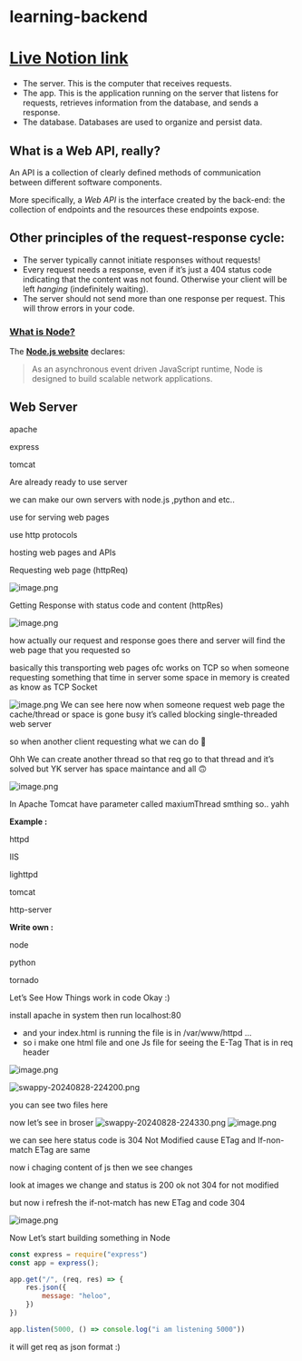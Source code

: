 # learning-backend
# [Live Notion link](https://gainful-omelet-0e5.notion.site/Backend-Node-Js-5c1bd7d512364851afdffc57c3328db0?pvs=25) 

- The server. This is the computer that receives requests.
- The app. This is the application running on the server that listens for requests, retrieves information from the database, and sends a response.
- The database. Databases are used to organize and persist data.

## **What is a Web API, really?**

An API is a collection of clearly defined methods of communication between different software components.

More specifically, a *Web API* is the interface created by the back-end: the collection of endpoints and the resources these endpoints expose.

## **Other principles of the request-response cycle:**

- The server typically cannot initiate responses without requests!
- Every request needs a response, even if it’s just a 404 status code indicating that the content was not found. Otherwise your client will be left *hanging* (indefinitely waiting).
- The server should not send more than one response per request. This will throw errors in your code.

### [**What is Node?**](https://www.theodinproject.com/lessons/nodejs-introduction-what-is-nodejs#what-is-node)

The [**Node.js website**](https://nodejs.org/en/about/) declares:

> As an asynchronous event driven JavaScript runtime, Node is designed to build scalable network applications.
> 

## Web Server

apache

express

tomcat

Are already ready to use server

we can make our own servers with node.js ,python and etc..

use for serving web pages 

use http protocols 

hosting web pages and APIs

Requesting web page (httpReq)

![image.png](https://prod-files-secure.s3.us-west-2.amazonaws.com/59fd6278-45ed-454a-a710-72896a928297/4f8f38f2-12c6-46f4-8ed7-97c5c1a6a6fe/image.png)

Getting Response with status code and content (httpRes)

![image.png](https://prod-files-secure.s3.us-west-2.amazonaws.com/59fd6278-45ed-454a-a710-72896a928297/8917e9fa-2c80-486c-b8ec-6a76b0270657/image.png)

how actually our request and response goes there and server will find the web page that you requested so 

basically this transporting web pages ofc works on TCP so when someone requesting something that time in server some space in memory is created as know as TCP Socket 

![image.png](https://prod-files-secure.s3.us-west-2.amazonaws.com/59fd6278-45ed-454a-a710-72896a928297/9ab22a0b-f22c-40d9-9a34-2991bab58bc4/image.png)
We can see here now when someone request web page the cache/thread or space is gone busy it’s called blocking single-threaded web server 

so when another client requesting what we can do 🤔

Ohh We can create another thread so that req go to that thread and it’s solved but YK server has space maintance and all 🙃

![image.png](https://prod-files-secure.s3.us-west-2.amazonaws.com/59fd6278-45ed-454a-a710-72896a928297/739cc9fd-b1db-42a6-aab4-ceecd20a0a58/image.png)

In Apache Tomcat have parameter called maxiumThread smthing so.. yahh

**Example :**

httpd

IIS

lighttpd

tomcat

http-server

**Write own :**

node

python

tornado

Let’s See How Things work in code Okay :)

install apache in system then run localhost:80

- and your index.html is running the file is in /var/www/httpd …
- so i make one html file and one Js file for seeing the E-Tag That is in req header

![image.png](https://prod-files-secure.s3.us-west-2.amazonaws.com/59fd6278-45ed-454a-a710-72896a928297/1d0e9045-b362-4519-954c-64a8cecc64ad/swappy-20240828-224020.png)

![swappy-20240828-224200.png](https://prod-files-secure.s3.us-west-2.amazonaws.com/59fd6278-45ed-454a-a710-72896a928297/9fe0df75-db2d-42bf-a5b6-e6abf0ccb480/swappy-20240828-224200.png)

you can see two files here 

now let’s see in broser
![swappy-20240828-224330.png](https://prod-files-secure.s3.us-west-2.amazonaws.com/59fd6278-45ed-454a-a710-72896a928297/59547550-3aed-4395-b33e-279fe15a155b/f08e5ca2-078b-4af6-a05b-2bdd3d661bb4.png)
![image.png](https://prod-files-secure.s3.us-west-2.amazonaws.com/59fd6278-45ed-454a-a710-72896a928297/f20d2f23-1cb8-4f9b-ad09-da70951f4808/image.png)

we can see here status code is 304 Not Modified cause ETag and If-non-match ETag are same 

now i chaging content of js then we see changes

look at images we change and status is 200 ok not 304 for not modified 

but now i refresh the if-not-match has new ETag and code 304

![image.png](https://prod-files-secure.s3.us-west-2.amazonaws.com/59fd6278-45ed-454a-a710-72896a928297/dd18b689-6131-4152-9bc6-459c8612fe74/image.png)

Now Let’s start building something in Node

```jsx
const express = require("express")
const app = express();

app.get("/", (req, res) => {
    res.json({
        message: "heloo",
    })
})

app.listen(5000, () => console.log("i am listening 5000"))
```

it will get req as json format :)
